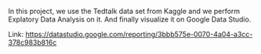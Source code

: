 In this project, we use the Tedtalk data set from Kaggle and we perform Explatory Data Analysis on it. And finally visualize it on Google Data Studio.

Link: https://datastudio.google.com/reporting/3bbb575e-0070-4a04-a3cc-378c983b816c
